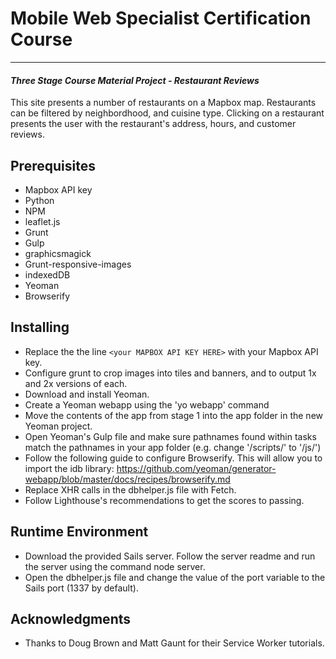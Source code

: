 # Mobile Web Specialist Certification Course
---
#### _Three Stage Course Material Project - Restaurant Reviews_

This site presents a number of restaurants on a Mapbox map. Restaurants can be filtered by neighbordhood, and cuisine type. Clicking on a restaurant presents the user with the restaurant's address, hours, and customer reviews. 

## Prerequisites

- Mapbox API key
- Python
- NPM 
- leaflet.js
- Grunt 
- Gulp
- graphicsmagick
- Grunt-responsive-images 
- indexedDB
- Yeoman 
- Browserify
 
## Installing

- Replace the the line `<your MAPBOX API KEY HERE>` with your Mapbox API key.
- Configure grunt to crop images into tiles and banners, and to output 1x and 2x versions of each. 
- Download and install Yeoman. 
- Create a Yeoman webapp using the 'yo webapp' command 
- Move the contents of the app from stage 1 into the app folder in the new Yeoman project.
- Open Yeoman's Gulp file and make sure pathnames found within tasks match the pathnames in your app folder (e.g. change '/scripts/' to '/js/')
- Follow the following guide to configure Browserify. This will allow you to import the idb library: https://github.com/yeoman/generator-webapp/blob/master/docs/recipes/browserify.md
- Replace XHR calls in the dbhelper.js file with Fetch. 
- Follow Lighthouse's recommendations to get the scores to passing. 

## Runtime Environment
- Download the provided Sails server. Follow the server readme and run the server using the command node server.
- Open the dbhelper.js file and change the value of the port variable to the Sails port (1337 by default).

## Acknowledgments
- Thanks to Doug Brown and Matt Gaunt for their Service Worker tutorials. 
